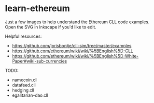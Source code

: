 learn-ethereum
==============

Just a few images to help understand the Ethereum CLL code examples. Open the SVG in Inkscape if you'd like to edit.

Helpful resources:

- https://github.com/jorisbontje/cll-sim/tree/master/examples
- https://github.com/ethereum/wiki/wiki/%5BEnglish%5D-CLL
- https://github.com/ethereum/wiki/wiki/%5BEnglish%5D-White-Paper#wiki-sub-currencies

TODO:

- namecoin.cll
- datafeed.cll
- hedging.cll
- egalitarian-dao.cll
